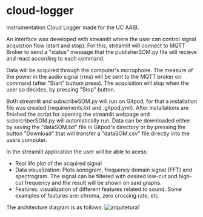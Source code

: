 # cloud-logger
Instrumentation Cloud Logger made for the UC AAIB. 

An interface was developed with streamlit where the user can control signal acquistion flow (start and stop). For this, streamlit will connect to MQTT Broker to send a "status" message that the publisherSOM.py file will recieve and react according to each command.

Data will be acquired through the computer's microphone. The measure of the power in the audio signal (rms) will be sent to the MQTT broker on command (after "Start" buttom press). The acquisition will stop when the user so decides, by pressing "Stop" button. 

Both streamlit and subscribeSOM.py will run on Gitpod, for that a installation file was created (requirements.txt and .gitpod.yml). After installations are finished the script for opening the streamlit webpage and subsrcriberSOM.py will automatically run. 
Data can be downloaded either by saving the "dataSOM.txt" file in Gitpod's directory or by pressing the button "Download" that will transfer a "dataSOM.csv" file directly into the users computer. 

In the streamlit application the user will be able to acess:
- Real life plot of the acquired signal
- Data visualization: Plots sonogram, frequency domain signal (FFT) and spectrogram. The signal can be filtered with desired low-cut and high-cut frequency and the result will be shown on said graphs.
- Features: visualization of different features related to sound. Some examples of features are: chroma, zero crossing rate, etc.

The architecture diagram is as follows:
![arquitetura1](https://user-images.githubusercontent.com/117996837/204275646-95c7fa05-f264-41da-8ae5-f16aa4eacea1.png)
